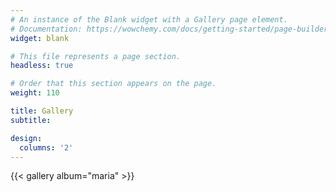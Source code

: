 ```yaml
---
# An instance of the Blank widget with a Gallery page element.
# Documentation: https://wowchemy.com/docs/getting-started/page-builder/
widget: blank

# This file represents a page section.
headless: true

# Order that this section appears on the page.
weight: 110

title: Gallery
subtitle:

design:
  columns: '2'
---
```


{{< gallery album="maria" >}}
